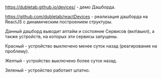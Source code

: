 https://dubletab.github.io/devices/  - демо Дашборда.

https://github.com/dubletab/reactDevices - реализация дашборда на ReactJS с динамическим построением структуры.

Данный дашборд выводит аптайм и состояние Сервисов (вкл\выкл), а также устройств, на которых эти сервисы запущены.

Красный - устройство выключено менее суток назад (реагирование на проблему).

Желтый - устройство выключено более суток назад.

Зеленый - устройство работает штатно.



